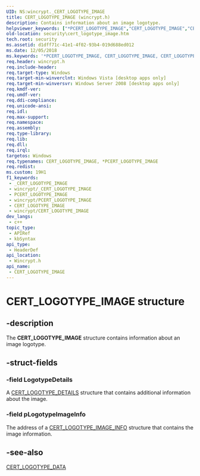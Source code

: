 ```yaml
---
UID: NS:wincrypt._CERT_LOGOTYPE_IMAGE
title: CERT_LOGOTYPE_IMAGE (wincrypt.h)
description: Contains information about an image logotype.
helpviewer_keywords: ["*PCERT_LOGOTYPE_IMAGE","CERT_LOGOTYPE_IMAGE","CERT_LOGOTYPE_IMAGE structure [Security]","PCERT_LOGOTYPE_IMAGE","PCERT_LOGOTYPE_IMAGE structure pointer [Security]","security.cert_logotype_image","wincrypt/CERT_LOGOTYPE_IMAGE","wincrypt/PCERT_LOGOTYPE_IMAGE"]
old-location: security\cert_logotype_image.htm
tech.root: security
ms.assetid: d1dff71c-41e1-4f02-93b4-019d688ed012
ms.date: 12/05/2018
ms.keywords: '*PCERT_LOGOTYPE_IMAGE, CERT_LOGOTYPE_IMAGE, CERT_LOGOTYPE_IMAGE structure [Security], PCERT_LOGOTYPE_IMAGE, PCERT_LOGOTYPE_IMAGE structure pointer [Security], security.cert_logotype_image, wincrypt/CERT_LOGOTYPE_IMAGE, wincrypt/PCERT_LOGOTYPE_IMAGE'
req.header: wincrypt.h
req.include-header: 
req.target-type: Windows
req.target-min-winverclnt: Windows Vista [desktop apps only]
req.target-min-winversvr: Windows Server 2008 [desktop apps only]
req.kmdf-ver: 
req.umdf-ver: 
req.ddi-compliance: 
req.unicode-ansi: 
req.idl: 
req.max-support: 
req.namespace: 
req.assembly: 
req.type-library: 
req.lib: 
req.dll: 
req.irql: 
targetos: Windows
req.typenames: CERT_LOGOTYPE_IMAGE, *PCERT_LOGOTYPE_IMAGE
req.redist: 
ms.custom: 19H1
f1_keywords:
 - _CERT_LOGOTYPE_IMAGE
 - wincrypt/_CERT_LOGOTYPE_IMAGE
 - PCERT_LOGOTYPE_IMAGE
 - wincrypt/PCERT_LOGOTYPE_IMAGE
 - CERT_LOGOTYPE_IMAGE
 - wincrypt/CERT_LOGOTYPE_IMAGE
dev_langs:
 - c++
topic_type:
 - APIRef
 - kbSyntax
api_type:
 - HeaderDef
api_location:
 - Wincrypt.h
api_name:
 - CERT_LOGOTYPE_IMAGE
---
```


# CERT_LOGOTYPE_IMAGE structure


## -description

The <b>CERT_LOGOTYPE_IMAGE</b> structure contains information about an image logotype.

## -struct-fields

### -field LogotypeDetails

A <a href="https://docs.microsoft.com/windows/desktop/api/wincrypt/ns-wincrypt-cert_logotype_details">CERT_LOGOTYPE_DETAILS</a> structure that contains additional information about the image.

### -field pLogotypeImageInfo

The address of a <a href="https://docs.microsoft.com/windows/desktop/api/wincrypt/ns-wincrypt-cert_logotype_image_info">CERT_LOGOTYPE_IMAGE_INFO</a> structure that contains the image information.

## -see-also

<a href="https://docs.microsoft.com/windows/desktop/api/wincrypt/ns-wincrypt-cert_logotype_data">CERT_LOGOTYPE_DATA</a>

